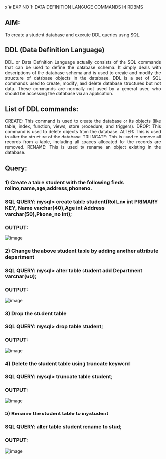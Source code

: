 x`# EXP NO 1: DATA DEFINITION LANGUGE COMMANDS IN RDBMS

## AIM:
To create a student database and execute DDL queries using SQL.


## DDL (Data Definition Language)
<div align="justify">
DDL or Data Definition Language actually consists of the SQL commands that can be used to define the database schema. It simply deals with descriptions of the database schema and is used to create and modify the structure of database objects in the database. DDL is a set of SQL commands used to create, modify, and delete database structures but not data. These commands are normally not used by a general user, who should be accessing the database via an application.
</div>
 
## List of DDL commands: 
<div align="justify">
CREATE: This command is used to create the database or its objects (like table, index, function, views, store procedure, and triggers).
DROP: This command is used to delete objects from the database.
ALTER: This is used to alter the structure of the database.
TRUNCATE: This is used to remove all records from a table, including all spaces allocated for the records are removed.
RENAME: This is used to rename an object existing in the database.
</div>

## Query:
### 1) Create a table student with the following fieds rollno,name,age,address,phoneno.

### SQL QUERY: mysql> create table student(Roll_no int PRIMARY KEY, Name varchar(40),Age int,Address varchar(50),Phone_no int);

### OUTPUT:
![image](https://github.com/Meetha22003992/G2_DBMS/assets/119401038/1b592a39-3450-4f75-b6e8-1c1045113206)

### 2) Change the above student table by adding another attribute department

### SQL QUERY: mysql> alter table student add Department varchar(60);

### OUTPUT:
![image](https://github.com/Meetha22003992/G2_DBMS/assets/119401038/2ec7a10e-77af-4727-9db2-e3a83b398bfa)


### 3) Drop the student table
 
### SQL QUERY: mysql> drop table student;

### OUTPUT:
![image](https://github.com/Meetha22003992/G2_DBMS/assets/119401038/16399166-39a8-4673-8d8f-2778514a66a9)


### 4) Delete the student table using truncate keyword

### SQL QUERY: mysql> truncate table student;

### OUTPUT:
![image](https://github.com/Meetha22003992/G2_DBMS/assets/119401038/703fda6c-97da-47fe-a222-85ff123982d7)


### 5) Rename the student table to mystudent

### SQL QUERY: alter table student rename to stud;

### OUTPUT:
![image](https://github.com/Meetha22003992/G2_DBMS/assets/119401038/367536c7-9b80-4f93-b911-a03bbc189042)
